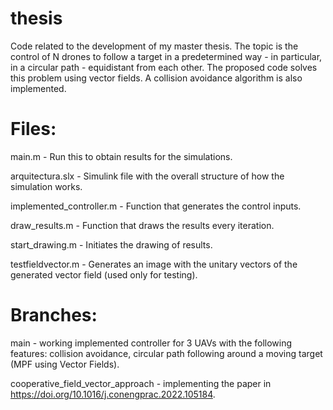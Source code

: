 # thesis
Code related to the development of my master thesis. The topic is the control of N drones to follow a target in a predetermined way - in particular, in a circular path - equidistant from each other. The proposed code solves this problem using vector fields. A collision avoidance algorithm is also implemented.

# Files:

main.m - Run this to obtain results for the simulations.

arquitectura.slx - Simulink file with the overall structure of how the simulation works.

implemented_controller.m - Function that generates the control inputs.

draw_results.m - Function that draws the results every iteration.

start_drawing.m - Initiates the drawing of results.

testfieldvector.m - Generates an image with the unitary vectors of the generated vector field (used only for testing).

# Branches:

main - working implemented controller for 3 UAVs with the following features: collision avoidance, circular path following around a moving target (MPF using Vector Fields).

cooperative_field_vector_approach - implementing the paper in https://doi.org/10.1016/j.conengprac.2022.105184.
